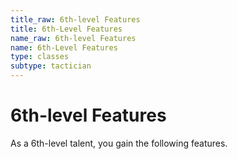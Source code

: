 ```yaml
---
title_raw: 6th-level Features
title: 6th-Level Features
name_raw: 6th-level Features
name: 6th-Level Features
type: classes
subtype: tactician
---
```


# 6th-level Features

As a 6th-level talent, you gain the following features.
